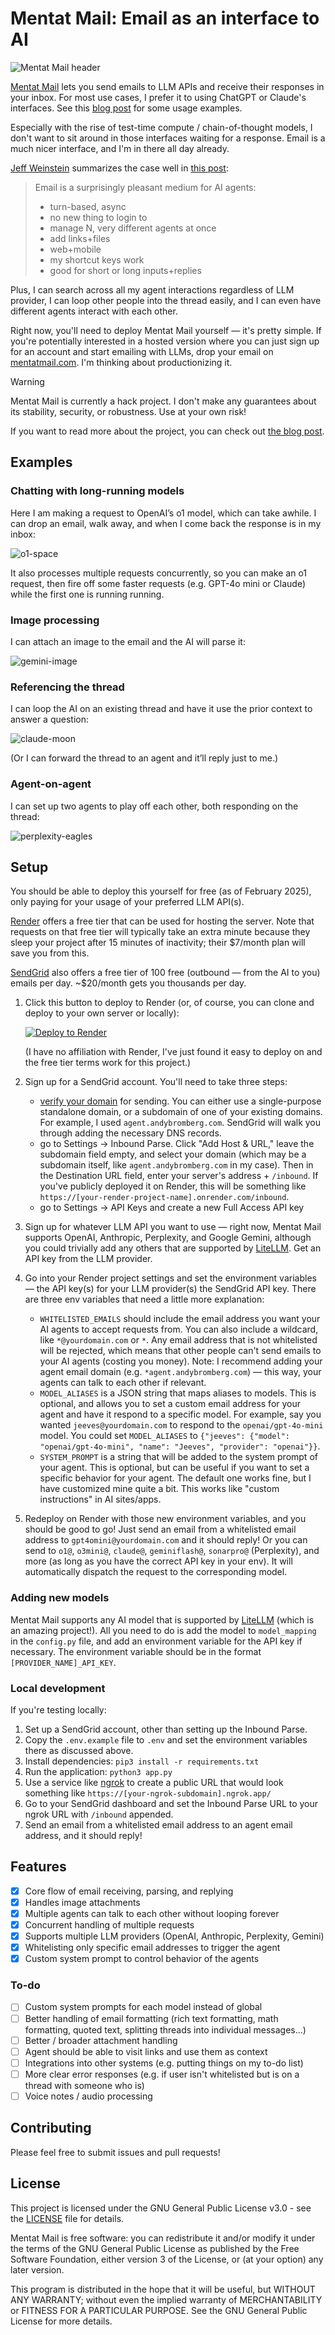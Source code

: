# Mentat Mail: Email as an interface to AI

![Mentat Mail header](https://andybromberg.com/assets/images/generated/mentat-mail/header-1000-28796efb8.webp)

[Mentat Mail](https://mentatmail.com) lets you send emails to LLM APIs and receive their responses in your inbox. For most use cases, I prefer it to using ChatGPT or Claude's interfaces. See this [blog post](https://andybromberg.com/mentat-mail/) for some usage examples.

Especially with the rise of test-time compute / chain-of-thought models, I don't want to sit around in those interfaces waiting for a response. Email is a much nicer interface, and I'm in there all day already. 

[Jeff Weinstein](https://x.com/jeff_weinstein) summarizes the case well in [this post](https://x.com/jeff_weinstein/status/1891616818336330155):

> Email is a surprisingly pleasant medium for AI agents:
> - turn-based, async
> - no new thing to login to
> - manage N, very different agents at once
> - add links+files
> - web+mobile
> - my shortcut keys work
> - good for short or long inputs+replies

Plus, I can search across all my agent interactions regardless of LLM provider, I can loop other people into the thread easily, and I can even have different agents interact with each other.

Right now, you'll need to deploy Mentat Mail yourself — it's pretty simple. If you're potentially interested in a hosted version where you can just sign up for an account and start emailing with LLMs, drop your email on [mentatmail.com](https://mentatmail.com). I'm thinking about productionizing it.

> [!WARNING]
> Mentat Mail is currently a hack project. I don't make any guarantees about its stability, security, or robustness. Use at your own risk!

If you want to read more about the project, you can check out [the blog post](https://andybromberg.com/mentat-mail/).

## Examples

### Chatting with long-running models

Here I am making a request to OpenAI’s o1 model, which can take awhile. I can drop an email, walk away, and when I come back the response is in my inbox:

![o1-space](https://andybromberg.com/assets/images/generated/mentat-mail/o1-space-1000-4ad6c0668.webp)

It also processes multiple requests concurrently, so you can make an o1 request, then fire off some faster requests (e.g. GPT-4o mini or Claude) while the first one is running running.

### Image processing

I can attach an image to the email and the AI will parse it:

![gemini-image](https://andybromberg.com/assets/images/generated/mentat-mail/gemini-image-1000-9f8e9c104.webp)

### Referencing the thread

I can loop the AI on an existing thread and have it use the prior context to answer a question:

![claude-moon](https://andybromberg.com/assets/images/generated/mentat-mail/claude-moon-1000-174960b5a.webp)

(Or I can forward the thread to an agent and it’ll reply just to me.)

### Agent-on-agent

I can set up two agents to play off each other, both responding on the thread:

![perplexity-eagles](https://andybromberg.com/assets/images/generated/mentat-mail/perplexity-eagles-1000-7685c7920.webp)

## Setup

You should be able to deploy this yourself for free (as of February 2025), only paying for your usage of your preferred LLM API(s). 

[Render](https://render.com/) offers a free tier that can be used for hosting the server. Note that requests on that free tier will typically take an extra minute because they sleep your project after 15 minutes of inactivity; their $7/month plan will save you from this. 

[SendGrid](https://sendgrid.com/) also offers a free tier of 100 free (outbound — from the AI to you) emails per day. ~$20/month gets you thousands per day.

1. Click this button to deploy to Render (or, of course, you can clone and deploy to your own server or locally):

   [![Deploy to Render](https://render.com/images/deploy-to-render-button.svg)](https://render.com/deploy?repo=https://github.com/abromberg/mentat-mail)

   (I have no affiliation with Render, I've just found it easy to deploy on and the free tier terms work for this project.)

2. Sign up for a SendGrid account. You'll need to take three steps:
   - [verify your domain](https://app.sendgrid.com/settings/sender_auth/domains) for sending. You can either use a single-purpose standalone domain, or a subdomain of one of your existing domains. For example, I used `agent.andybromberg.com`. SendGrid will walk you through adding the necessary DNS records.
   - go to Settings -> Inbound Parse. Click "Add Host & URL," leave the subdomain field empty, and select your domain (which may be a subdomain itself, like `agent.andybromberg.com` in my case). Then in the Destination URL field, enter your server's address + `/inbound`. If you've publicly deployed it on Render, this will be something like `https://[your-render-project-name].onrender.com/inbound`. 
   - go to Settings -> API Keys and create a new Full Access API key

3. Sign up for whatever LLM API you want to use — right now, Mentat Mail supports OpenAI, Anthropic, Perplexity, and Google Gemini, although you could trivially add any others that are supported by [LiteLLM](https://www.litellm.ai/). Get an API key from the LLM provider.

4. Go into your Render project settings and set the environment variables — the API key(s) for your LLM provider(s) the SendGrid API key. There are three env variables that need a little more explanation:
   - `WHITELISTED_EMAILS` should include the email address you want your AI agents to accept requests from. You can also include a wildcard, like `*@yourdomain.com` or `*`. Any email address that is not whitelisted will be rejected, which means that other people can't send emails to your AI agents (costing you money). Note: I recommend adding your agent email domain (e.g. `*agent.andybromberg.com`) — this way, your agents can talk to each other if relevant.
   - `MODEL_ALIASES` is a JSON string that maps aliases to models. This is optional, and allows you to set a custom email address for your agent and have it respond to a specific model. For example, say you wanted `jeeves@yourdomain.com` to respond to the `openai/gpt-4o-mini` model. You could set `MODEL_ALIASES` to `{"jeeves": {"model": "openai/gpt-4o-mini", "name": "Jeeves", "provider": "openai"}}`.
   - `SYSTEM_PROMPT` is a string that will be added to the system prompt of your agent. This is optional, but can be useful if you want to set a specific behavior for your agent. The default one works fine, but I have customized mine quite a bit. This works like "custom instructions" in AI sites/apps.

5. Redeploy on Render with those new environment variables, and you should be good to go! Just send an email from a whitelisted email address to `gpt4omini@yourdomain.com` and it should reply! Or you can send to `o1@`, `o3mini@`, `claude@`, `geminiflash@`, `sonarpro@` (Perplexity), and more (as long as you have the correct API key in your env). It will automatically dispatch the request to the corresponding model.

### Adding new models

Mentat Mail supports any AI model that is supported by [LiteLLM](https://www.litellm.ai/) (which is an amazing project!). All you need to do is add the model to `model_mapping` in the `config.py` file, and add an environment variable for the API key if necessary. The environment variable should be in the format `[PROVIDER_NAME]_API_KEY`.

### Local development

If you're testing locally:

1. Set up a SendGrid account, other than setting up the Inbound Parse.
2. Copy the `.env.example` file to `.env` and set the environment variables there as discussed above.
3. Install dependencies: `pip3 install -r requirements.txt`
4. Run the application: `python3 app.py`
5. Use a service like [ngrok](https://ngrok.com/) to create a public URL that would look something like `https://[your-ngrok-subdomain].ngrok.app/`
6. Go to your SendGrid dashboard and set the Inbound Parse URL to your ngrok URL with `/inbound` appended.
7. Send an email from a whitelisted email address to an agent email address, and it should reply!

## Features

- [x] Core flow of email receiving, parsing, and replying
- [x] Handles image attachments
- [x] Multiple agents can talk to each other without looping forever
- [x] Concurrent handling of multiple requests
- [x] Supports multiple LLM providers (OpenAI, Anthropic, Perplexity, Gemini)
- [x] Whitelisting only specific email addresses to trigger the agent
- [x] Custom system prompt to control behavior of the agents

### To-do
- [ ] Custom system prompts for each model instead of global
- [ ] Better handling of email formatting (rich text formatting, math formatting, quoted text, splitting threads into individual messages...)
- [ ] Better / broader attachment handling
- [ ] Agent should be able to visit links and use them as context
- [ ] Integrations into other systems (e.g. putting things on my to-do list)
- [ ] More clear error responses (e.g. if user isn't whitelisted but is on a thread with someone who is)
- [ ] Voice notes / audio processing

## Contributing

Please feel free to submit issues and pull requests!

## License

This project is licensed under the GNU General Public License v3.0 - see the [LICENSE](LICENSE) file for details.

Mentat Mail is free software: you can redistribute it and/or modify it under the terms of the GNU General Public License as published by the Free Software Foundation, either version 3 of the License, or (at your option) any later version.

This program is distributed in the hope that it will be useful, but WITHOUT ANY WARRANTY; without even the implied warranty of MERCHANTABILITY or FITNESS FOR A PARTICULAR PURPOSE. See the GNU General Public License for more details.